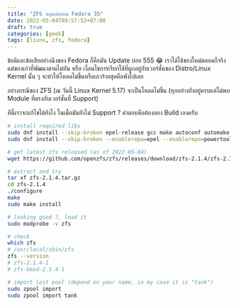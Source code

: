 ```yaml
---
title: "ZFS หลุดบ่อยบน Fedora 35"
date: 2022-05-04T09:57:53+07:00
draft: true
categories: [geek]
tags: [liunx, zfs, fedora]
---
```


ข้อดีและข้อเสียอย่างนึงของ Fedora ก็คือมัน Update บ่อย 555 😂 เราได้ใช้ของใหม่ตลอดก็จริง แต่ของเก่าที่พัฒนาตามไม่ทัน หรือ เงื่อนไขการเรียกใช้ที่ผูกอยู่กับเวอร์ชั่นของ Distro/Linux Kernel นั้น ๆ จะทำให้โหลดไม่ขึ้นหรือเลวร้ายสุดคือพังไปเลย

อย่างกรณีของ ZFS (ณ วันนี้ Linux Kernel 5.17) จะเป็นโหลดไม่ขึ้น (ทุกอย่างยังอยู่ครบแค่ไม่พบ Module ที่ตรงกับเวอร์ชั่นที่ Support)

ทีนี้เราจะแก้ไขได้ยังไง ในเมื่อมันยังไม่ Support ? คำตอบคือต้องลอง Build เองครับ

<!--more-->

```bash
# install required libs
sudo dnf install --skip-broken epel-release gcc make autoconf automake libtool rpm-build libtirpc-devel libblkid-devel libuuid-devel libudev-devel openssl-devel zlib-devel libaio-devel libattr-devel elfutils-libelf-devel kernel-devel-$(uname -r) python3 python3-devel python3-setuptools python3-cffi libffi-devel git ncompress libcurl-devel
sudo dnf install --skip-broken --enablerepo=epel --enablerepo=powertools python3-packaging dkms

# get latest zfs released (as of 2022-05-04)
wget https://github.com/openzfs/zfs/releases/download/zfs-2.1.4/zfs-2.1.4.tar.gz

# extract and try
tar xf zfs-2.1.4.tar.gz
cd zfs-2.1.4
./configure
make
sudo make install

# looking good ?, load it
sudo modprobe -v zfs

# check
which zfs
# /usr/local/sbin/zfs
zfs --version
# zfs-2.1.4-1
# zfs-kmod-2.1.4-1

# import lost pool (depend on your name, in my case it is "tank")
sudo zpool import
sudo zpool import tank
```

